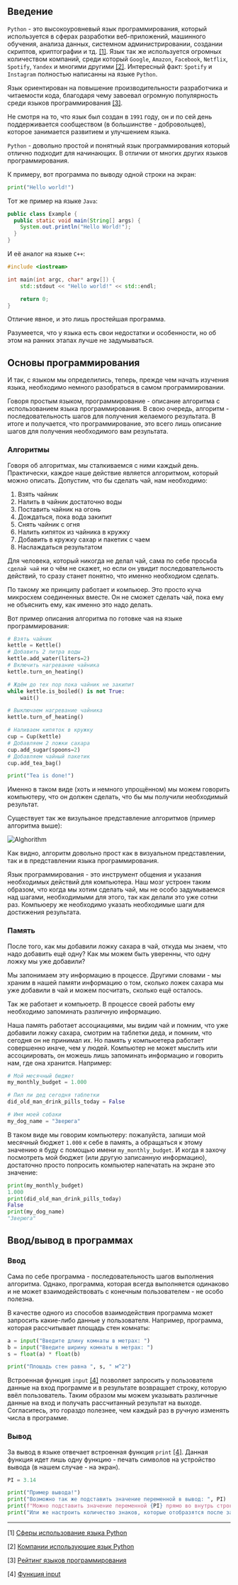 ## Введение

`Python` - это высокоуровневый язык программирования, который используется в сферах разработки веб-приложений, машинного обучения, анализа данных, системном администрировании, создании скриптов, криптографии и тд. [[1]](https://skillbox.ru/media/code/dlya_chego_nuzhen_python/). Язык так же используется огромных количеством компаний, среди который `Google`, `Amazon`, `Facebook`, `Netflix`, `Spotify`, `Yandex` и многими другими [[2]](https://tceh.com/post/ne-webom-edinym/). Интересный факт: `Spotify` и `Instagram` полностью написанны на языке `Python`.

Язык ориентирован на повышение производительности разработчика и читаемости кода, благодаря чему завоевал огромную популярность среди языков программирования [[3]](https://dev.by/news/python-closer-to-top-3-in-tiobe-index). 

Не смотря на то, что язык был создан в `1991` году, он и по сей день поддерживается сообществом (в большинстве - добровольцев), которое занимается развитием и улучшением языка.

`Python` - довольно простой и понятный язык программирования который отлично подходит для начинающих. В отличии от многих других языков программирования.

К примеру, вот программа по выводу одной строки на экран:

```Python
print("Hello world!")
```

Тот же пример на языке `Java`:

```Java
public class Example {
  public static void main(String[] args) {
    System.out.println("Hello World!");
  }
}
```

И её аналог на языке  `C++`:

```c++
#include <iostream>

int main(int argc, char* argv[]) {
    std::stdout << "Hello world!" << std::endl;

    return 0;
}
```

Отличие явное, и это лишь простейшая программа.

Разумеется, что у языка есть свои недостатки и особенности, но об этом на ранних этапах лучше не задумываться.

## Основы программирования

И так, с языком мы определились, теперь, прежде чем начать изучения языка, необходимо немного разобраться в самом программировании.

Говоря простым языком, программирование - описание алгоритма с использованием языка программирования. В свою очередь, алгоритм - последовательность шагов для получения желаемого результата. В итоге и получается, что программирование, это всего лишь описание шагов для получения необходимого вам результата.

### Алгоритмы

Говоря об алгоритмах, мы сталкиваемся с ними каждый день. Практически, каждое наше действие является алгоритмом, который можно описать. Допустим, что бы сделать чай, нам необходимо:

1. Взять чайник
2. Налить в чайник достаточно воды
3. Поставить чайник на огонь
4. Дождаться, пока вода закипит
5. Снять чайник с огня
6. Налить кипяток из чайника в кружку
7. Добавить в кружку сахар и пакетик с чаем
8. Наслаждаться результатом

Для человека, который никогда не делал чай, сама по себе просьба `сделай чай` ни о чём не скажет, но если он увидит последовательность действий, то сразу станет понятно, что именно необходиом сделать.

По такому же принципу работает и компьюер. Это просто куча микросхем соединенных вместе. Он не сможет сделать чай, пока ему не объяснить ему, как именно это надо делать.

Вот пример описания алгоритма по готовке чая на языке программирования:

```Python
# Взять чайник
kettle = Kettle()
# Добавить 2 литра воды
kettle.add_water(liters=2)
# Включить нагревание чайника
kettle.turn_on_heating()

# Ждём до тех пор пока чайник не закипит
while kettle.is_boiled() is not True:
    wait()

# Выключаем нагревание чайника
kettle.turn_of_heating()

# Наливаем кипяток в кружку
cup = Cup(kettle)
# Добавляем 2 ложки сахара
cup.add_sugar(spoons=2)
# Добавляем чайный пакетик
cup.add_tea_bag()

print("Tea is done!")
```

Именно в таком виде (хоть и немного упрощённом) мы можем говорить компьютеру, что он должен сделать, что бы мы получили необходимый результат.

Существует так же визульаное представление алгоритмов (пример алгоритма выше):

![Alghorithm](KettleAlghorithm.png)

Как видно, алгоритм довольно прост как в визуальном представлении, так и в представлении языка программирования.

Язык программирования - это инструмент общения и указания необходимых действий для компьютера. Наш мозг устроен таким образом, что когда мы хотим сделать чай, мы не особо задумываемся над шагами, необходимыми для этого, так как делали это уже сотни раз. Компьюеру же необходимо указать необходимые шаги для достижения результата.

### Память

После того, как мы добавили ложку сахара в чай, откуда мы знаем, что надо добавить ещё одну? Как мы можем быть уверенны, что одну ложку мы уже добавили?

Мы запонимаем эту информацию в процессе. Другими словами - мы храним в нашей памяти информацию о том, сколько ложек сахара мы уже добавили в чай и можем посчитать, сколько ещё осталось.

Так же работает и компьюетр. В процессе своей работы ему необходимо запоминать различную информацию.

Наша память работает ассоциациями, мы видим чай и помним, что уже добавили ложку сахара, смотрим на таблетки деда, и помним, что сегодня он не принимал их. Но память у компьюетера работает совершенно иначе, чем у людей. Компьютер не может мыслить или ассоциировать, он можешь лишь запоминать информацию и говорить нам, где она хранится. Например:

```Python
# Мой месячный бюджет
my_monthly_budget = 1.000

# Пил ли дед сегодня таблетки
did_old_man_drink_pills_today = False

# Имя моей собаки
my_dog_name = "Зверюга"
```

В таком виде мы говорим компьютеру: пожалуйста, запиши мой месячный бюджет `1.000` к себе в память, а обращаться к этому значению я буду с помощью имени `my_monthly_budget`. И когда я захочу посмотреть мой бюджет (или другую записанную информацию), достаточно просто попросить компьютер напечатать на экране это значение:

```Python
print(my_monthly_budget)
1.000
print(did_old_man_drink_pills_today)
False
print(my_dog_name)
"Зверюга"
```

## Ввод/вывод в программах

### Ввод

Сама по себе программа - последовательность шагов выполнения алгоритма. Однако, программа, которая всегда выполняется одинаково и не может взаимодействовать с конечным пользователем - не особо полезна. 

В качестве одного из способов взаимодействия программа может запросить какие-либо данные у пользователя. Например, программа, которая рассчитывает площадь стен комнаты:

```Python
a = input("Введите длину комнаты в метрах: ")
b = input("Введите ширину комнаты в метрах: ")
s = float(a) * float(b)

print("Площадь стен равна ", s, " м^2")
```

Встроенная функция `input` [[4]](https://younglinux.info/python/input) позволяет запросить у пользователя данные на вход программе и в результате возвращает строку, которую ввёл пользователь. Таким образом мы можем указывать различные данные на вход и получать рассчитанный результат на выходе. Согласитесь, это гораздо полезнее, чем каждый раз в ручную изменять числа в программе.

### Вывод

За вывод в языке отвечает встроенная функция `print` [[4]](https://younglinux.info/python/input). Данная функция идет лишь одну функцию - печать символов на устройство вывода (в нашем случае - на экран).

```Python
PI = 3.14

print("Пример вывода!")
print("Возможно так же подставить значение переменной в вывод: ", PI)
print(f"Можно подставить значение переменной {PI} прямо во внутрь строки")
print("Или же настроить количество знаков, которые отобразятся после запятой {PI:.1f}")
```

---

[1] [Сферы использование языка Python](https://skillbox.ru/media/code/dlya_chego_nuzhen_python/)

[2] [Компании использующие язык Python](https://tceh.com/post/ne-webom-edinym/)

[3] [Рейтинг языков программирования](https://dev.by/news/python-closer-to-top-3-in-tiobe-index)

[4] [Функция input](https://younglinux.info/python/input)

